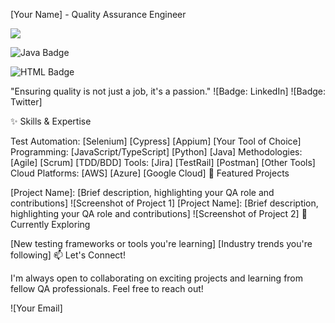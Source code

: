 [Your Name] - Quality Assurance Engineer

![](https://komarev.com/ghpvc/?username=JelenaMic&color=blueviolet&style=plastic)

![Java Badge](https://img.shields.io/badge/Java-ED8B00?style=for-the-badge&logo=openjdk)

![HTML Badge](https://img.shields.io/badge/HTML-E34F26?style=for-the-badge&logo=html5&logoColor=white)

"Ensuring quality is not just a job, it's a passion."
![Badge: LinkedIn] ![Badge: Twitter]

✨ Skills & Expertise

Test Automation: [Selenium] [Cypress] [Appium] [Your Tool of Choice]
Programming: [JavaScript/TypeScript] [Python] [Java]
Methodologies: [Agile] [Scrum] [TDD/BDD]
Tools: [Jira] [TestRail] [Postman] [Other Tools]
Cloud Platforms: [AWS] [Azure] [Google Cloud]
🚀 Featured Projects

[Project Name]: [Brief description, highlighting your QA role and contributions] ![Screenshot of Project 1]
[Project Name]: [Brief description, highlighting your QA role and contributions] ![Screenshot of Project 2]
🌱 Currently Exploring

[New testing frameworks or tools you're learning]
[Industry trends you're following]
📫 Let's Connect!

I'm always open to collaborating on exciting projects and learning from fellow QA professionals. Feel free to reach out!

![Your Email]

